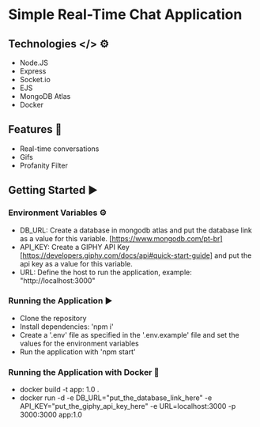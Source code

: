 # Simple Real-Time Chat Application


## Technologies </> ⚙️

- Node.JS
- Express
- Socket.io
- EJS
- MongoDB Atlas
- Docker

## Features 🚀

- Real-time conversations
- Gifs
- Profanity Filter

## Getting Started ▶

### Environment Variables ⚙️
- DB_URL: Create a database in mongodb atlas and put the database link as a value for this variable. [https://www.mongodb.com/pt-br]
- API_KEY: Create a GIPHY API Key [https://developers.giphy.com/docs/api#quick-start-guide] and put the api key as a value for this variable.
- URL: Define the host to run the application, example: "http://localhost:3000"

### Running the Application ▶
- Clone the repository
- Install dependencies: 'npm i'
- Create a '.env' file as specified in the '.env.example' file and set the values for the environment variables
- Run the application with 'npm start'

### Running the Application with Docker 🐳
- docker build -t app: 1.0 .
- docker run -d -e DB_URL="put_the_database_link_here" -e API_KEY="put_the_giphy_api_key_here" -e URL=localhost:3000 -p 3000:3000 app:1.0

